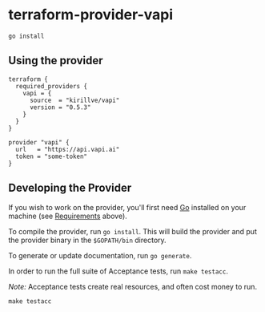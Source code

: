 # terraform-provider-vapi

```shell
go install
```

## Using the provider

```hcl
terraform {
  required_providers {
    vapi = {
      source  = "kirillve/vapi"
      version = "0.5.3"
    }
  }
}

provider "vapi" {
  url   = "https://api.vapi.ai"
  token = "some-token"
}
```

## Developing the Provider

If you wish to work on the provider, you'll first need [Go](http://www.golang.org) installed on your machine (see [Requirements](#requirements) above).

To compile the provider, run `go install`. This will build the provider and put the provider binary in the `$GOPATH/bin` directory.

To generate or update documentation, run `go generate`.

In order to run the full suite of Acceptance tests, run `make testacc`.

*Note:* Acceptance tests create real resources, and often cost money to run.

```shell
make testacc
```
